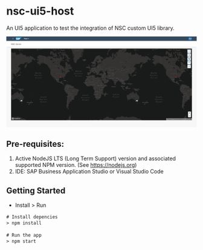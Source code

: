 # nsc-ui5-host

An UI5 application to test the integration of NSC custom UI5 library.

![](./assets/app.jpg)

## Pre-requisites:

1. Active NodeJS LTS (Long Term Support) version and associated supported NPM version.  (See https://nodejs.org)
2. IDE: SAP Business Application Studio or Visual Studio Code

## Getting Started

- Install > Run

```shell
# Install depencies
> npm install

# Run the app
> npm start
```

